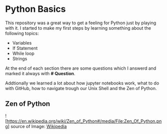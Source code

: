 # Python Basics

This repository was a great way to get a feeling for Python just by playing with it. 
I started to make my first steps by learning something about the following topics: 

- Variables
- If Statement
- While loop
- Strings

At the end of each section there are some questions which I answerd and marked it always with **# Question**.

Addtionally we learned a lot about how jupyter notebooks work, what to do with GitHub, how to navigate trough our Unix Shell and the Zen of Python. 

## Zen of Python 
![https://en.wikipedia.org/wiki/Zen_of_Python#/media/File:Zen_Of_Python.png]
source of Image: [Wikipedia](https://en.wikipedia.org/wiki/Zen_of_Python)
